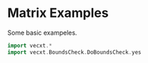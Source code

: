 # Matrix Examples

Some basic exampeles.

```scala mdoc
import vecxt.*
import vecxt.BoundsCheck.DoBoundsCheck.yes




```
